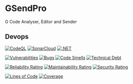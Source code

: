 # GSendPro
G Code Analyser, Editor and Sender


## Devops
[![CodeQL](https://github.com/k3ldar/GSendPro/actions/workflows/codeql-analysis.yml/badge.svg)](https://github.com/k3ldar/GSendPro/actions/workflows/codeql-analysis.yml) [![SonarCloud](https://github.com/k3ldar/GSendPro/actions/workflows/SonarCloud.yml/badge.svg)](https://github.com/k3ldar/GSendPro/actions/workflows/SonarCloud.yml) [![.NET](https://github.com/k3ldar/GSendPro/actions/workflows/dotnet.yml/badge.svg)](https://github.com/k3ldar/GSendPro/actions/workflows/dotnet.yml)

[![Vulnerabilities](https://sonarcloud.io/api/project_badges/measure?project=k3ldar_GSendPro&metric=vulnerabilities)](https://sonarcloud.io/summary/overall?id=k3ldar_GSendPro) [![Bugs](https://sonarcloud.io/api/project_badges/measure?project=k3ldar_GSendPro&metric=bugs)](https://sonarcloud.io/summary/overalloverall?id=k3ldar_GSendPro) [![Code Smells](https://sonarcloud.io/api/project_badges/measure?project=k3ldar_GSendPro&metric=code_smells)](https://sonarcloud.io/summary/overall?id=k3ldar_GSendPro) [![Technical Debt](https://sonarcloud.io/api/project_badges/measure?project=k3ldar_GSendPro&metric=sqale_index)](https://sonarcloud.io/summary/overall?id=k3ldar_GSendPro)

[![Reliability Rating](https://sonarcloud.io/api/project_badges/measure?project=k3ldar_GSendPro&metric=reliability_rating)](https://sonarcloud.io/summary/overall?id=k3ldar_GSendPro) [![Maintainability Rating](https://sonarcloud.io/api/project_badges/measure?project=k3ldar_GSendPro&metric=sqale_rating)](https://sonarcloud.io/summary/overall?id=k3ldar_GSendPro) [![Security Rating](https://sonarcloud.io/api/project_badges/measure?project=k3ldar_GSendPro&metric=security_rating)](https://sonarcloud.io/summary/overall?id=k3ldar_GSendPro) 

[![Lines of Code](https://sonarcloud.io/api/project_badges/measure?project=k3ldar_GSendPro&metric=ncloc)](https://sonarcloud.io/summary/new_code?id=k3ldar_GSendPro) [![Coverage](https://sonarcloud.io/api/project_badges/measure?project=k3ldar_GSendPro&metric=coverage)](https://sonarcloud.io/summary/new_code?id=k3ldar_GSendPro)